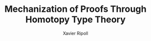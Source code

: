 ---
# Metadata
title: Mechanization of Proofs Through Homotopy Type Theory
author: Xavier Ripoll

# Document format
documentclass: report
toc: true
geometry:
- left=25mm
- right=30mm
- top=25mm
- bottom=30mm
- twoside

mainfont: TeX Gyre Pagella
mathfont: TeX Gyre Pagella Math
monofont: DejaVu Sans Mono # TeX Gyre Cursor is missing lots of math characters
---